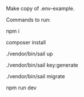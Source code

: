 Make copy of .env-example.

Commands to run:

npm i

composer install

./vendor/bin/sail up

./vendor/bin/sail key:generate

./vendor/bin/sail migrate

npm run dev
